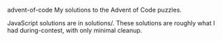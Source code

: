 advent-of-code
My solutions to the Advent of Code puzzles.

JavaScript solutions are in solutions/. These solutions are roughly what I had during-contest, with only minimal cleanup.
